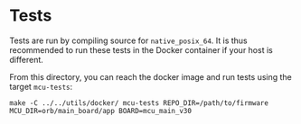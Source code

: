 # Tests

Tests are run by compiling source for `native_posix_64`. It is thus recommended to run these tests in the Docker
container if your host is different.

From this directory, you can reach the docker image and run tests using the target `mcu-tests`:

```shell
make -C ../../utils/docker/ mcu-tests REPO_DIR=/path/to/firmware MCU_DIR=orb/main_board/app BOARD=mcu_main_v30
```
